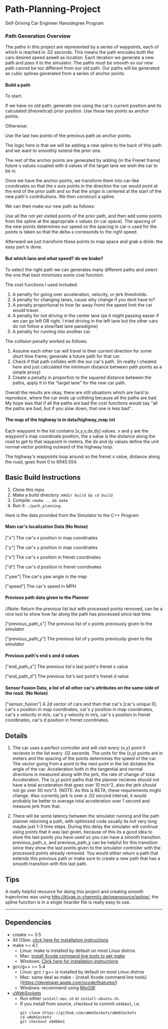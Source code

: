 # Path-Planning-Project
Self-Driving Car Engineer Nanodegree Program

### Path Generation Overview

The paths in this project are represented by a series of waypoints, each of which is reached in .02 seconds. This means the path encodes both the cars desired speed aswell as location. Each iteration we generate a new path and pass it to the simulator. The paths must be smooth so our new path cannot be too different from our old path. Our paths will be generated as cubic splines generated from a series of anchor points. 

#### Build a path
To start:

If we have no old path: generate one using the car's current position and its calculated (theoretical) prior position. Use these two points as anchor points. 

Otherwise:

Use the last two points of the previous path as anchor points. 

The logic here is that we will be adding a new spline to the back of this path and we want to smoothly extend the prior one.

The rest of the anchor points are generated by adding (in the Frenet frame) future s values coupled with d values of the target lane we wish the car to be in.

Once we have the anchor points, we transform them into car-like coordinates so that the x axis points in the direction the car would point at the end of the prior path and so that the origin is centered at the start of the new path's contributions. We then construct a spline.

We can then make our new path as follows:

Use all the not yet visited points of the prior path, and then add some points from the spline at the appropriate x values (in car space). The spacing of the new points determines our speed so the spacing in car-x used for the points is taken so that the delta-x corresonds to the right speed. 

Afterward we just transform these points to map space and grab a drink: the easy part is done.

#### But which lane and what speed? do we brake?

To select the right path we can generates many different paths and select the one that best minimizes some cost function.

The cost functions I used included:

1. A penalty for going over acceleration, velocity, or jerk thresholds.
2. A penalty for changing lanes, cause why change if you dont have to?
3. A penalty proportional to how far away fromt the speed limit the car would travel.
4. A penalty for not driving in the center lane (as it might passing easier if we can go left OR right. I tried driving in the left lane but the other cars do not follow a slow/fast lane paradigme)
5. A penalty for running into another car.

The collision penalty worked as follows.

1. Assume each other car will travel in their current direction for some short time frame; generate a future path for that car.
2. Check if that path collides with the our car's path. (In reality I cheated here and just calculated the minimum distance between path points as a simple proxy)
3. Create a penalty in proportion to the squared distance between the paths, apply it in the "target lane" for the new car path.

Overall the results are okay, there are still situations which are hard to reproduce, where the car ends up colliding because all the paths are bad. My hope was that if all the paths are bad the cost functions would say "all the paths are bad, but if you slow down, that one is less bad". 


 
#### The map of the highway is in data/highway_map.txt
Each waypoint in the list contains  [x,y,s,dx,dy] values. x and y are the waypoint's map coordinate position, the s value is the distance along the road to get to that waypoint in meters, the dx and dy values define the unit normal vector pointing outward of the highway loop.

The highway's waypoints loop around so the frenet s value, distance along the road, goes from 0 to 6945.554.

## Basic Build Instructions

1. Clone this repo.
2. Make a build directory: `mkdir build && cd build`
3. Compile: `cmake .. && make`
4. Run it: `./path_planning`.

Here is the data provided from the Simulator to the C++ Program

#### Main car's localization Data (No Noise)

["x"] The car's x position in map coordinates

["y"] The car's y position in map coordinates

["s"] The car's s position in frenet coordinates

["d"] The car's d position in frenet coordinates

["yaw"] The car's yaw angle in the map

["speed"] The car's speed in MPH

#### Previous path data given to the Planner

//Note: Return the previous list but with processed points removed, can be a nice tool to show how far along
the path has processed since last time. 

["previous_path_x"] The previous list of x points previously given to the simulator

["previous_path_y"] The previous list of y points previously given to the simulator

#### Previous path's end s and d values 

["end_path_s"] The previous list's last point's frenet s value

["end_path_d"] The previous list's last point's frenet d value

#### Sensor Fusion Data, a list of all other car's attributes on the same side of the road. (No Noise)

["sensor_fusion"] A 2d vector of cars and then that car's [car's unique ID, car's x position in map coordinates, car's y position in map coordinates, car's x velocity in m/s, car's y velocity in m/s, car's s position in frenet coordinates, car's d position in frenet coordinates. 

## Details

1. The car uses a perfect controller and will visit every (x,y) point it recieves in the list every .02 seconds. The units for the (x,y) points are in meters and the spacing of the points determines the speed of the car. The vector going from a point to the next point in the list dictates the angle of the car. Acceleration both in the tangential and normal directions is measured along with the jerk, the rate of change of total Acceleration. The (x,y) point paths that the planner recieves should not have a total acceleration that goes over 10 m/s^2, also the jerk should not go over 50 m/s^3. (NOTE: As this is BETA, these requirements might change. Also currently jerk is over a .02 second interval, it would probably be better to average total acceleration over 1 second and measure jerk from that.

2. There will be some latency between the simulator running and the path planner returning a path, with optimized code usually its not very long maybe just 1-3 time steps. During this delay the simulator will continue using points that it was last given, because of this its a good idea to store the last points you have used so you can have a smooth transition. previous_path_x, and previous_path_y can be helpful for this transition since they show the last points given to the simulator controller with the processed points already removed. You would either return a path that extends this previous path or make sure to create a new path that has a smooth transition with this last path.

## Tips

A really helpful resource for doing this project and creating smooth trajectories was using http://kluge.in-chemnitz.de/opensource/spline/, the spline function is in a single hearder file is really easy to use.

---

## Dependencies

* cmake >= 3.5
 * All OSes: [click here for installation instructions](https://cmake.org/install/)
* make >= 4.1
  * Linux: make is installed by default on most Linux distros
  * Mac: [install Xcode command line tools to get make](https://developer.apple.com/xcode/features/)
  * Windows: [Click here for installation instructions](http://gnuwin32.sourceforge.net/packages/make.htm)
* gcc/g++ >= 5.4
  * Linux: gcc / g++ is installed by default on most Linux distros
  * Mac: same deal as make - [install Xcode command line tools]((https://developer.apple.com/xcode/features/)
  * Windows: recommend using [MinGW](http://www.mingw.org/)
* [uWebSockets](https://github.com/uWebSockets/uWebSockets)
  * Run either `install-mac.sh` or `install-ubuntu.sh`.
  * If you install from source, checkout to commit `e94b6e1`, i.e.
    ```
    git clone https://github.com/uWebSockets/uWebSockets 
    cd uWebSockets
    git checkout e94b6e1
    ```

